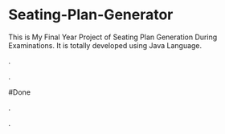 # Seating-Plan-Generator

This is My Final Year Project of Seating Plan Generation During Examinations. It is totally developed using Java Language.






















.











































































































































































































.





















































#Done










































































































.




































































































































































































































































































































































































































































































.







































